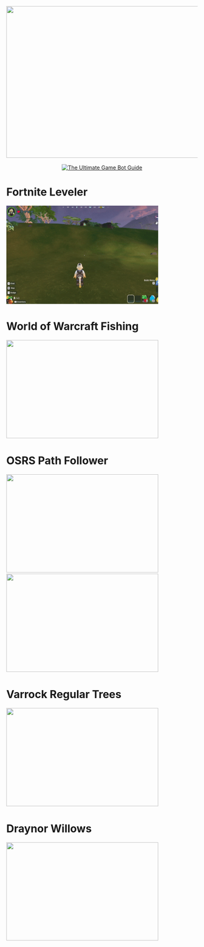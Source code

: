 <p align="center">
        <a href="https://a.co/d/0BzepQr" title="The Ultimate Game Bot Guide">
                <img src="https://github.com/user-attachments/assets/d1b485df-68c5-49bc-9ad8-bbcad93de53e" width="800" height="400">
        </a>
</p>

<p align="center">
    <a href="https://a.co/d/0BzepQr" title="The Ultimate Game Bot Guide">
        <img src="https://github.com/user-attachments/assets/8e5197f8-3a45-45e9-b380-1b599b0ff229" alt="The Ultimate Game Bot Guide" width="800" height="400"/>
    </a>
</p>

# Fortnite Leveler
<img src="https://github.com/Connor9994/Game-Bots/blob/main/Gifs/Fortnite%20Leveler.gif" width="400" height="259">

# World of Warcraft Fishing
<img src="https://github.com/Connor9994/Game-Bots/blob/main/Gifs/WoW%20Fishing.gif" width="400" height="259">

# OSRS Path Follower
<img src="https://github.com/Connor9994/Game-Bots/blob/main/Gifs/OSRS%20Path%20Follower.gif" width="400" height="259">
<img src="https://github.com/Connor9994/Game-Bots/blob/main/Gifs/OSRS%20Path%20Follower%202.gif" width="400" height="259">

# Varrock Regular Trees
<img src="https://github.com/Connor9994/Game-Bots/blob/main/Gifs/Varrock%20Regular%20Trees.gif" width="400" height="259">

# Draynor Willows
<img src="https://github.com/Connor9994/Game-Bots/blob/main/Gifs/Draynor%20Willows.gif" width="400" height="259">
